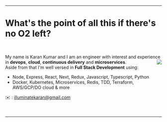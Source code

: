 <hr />
<h1> What's the point of all this if there's no O2 left? </h1>
<br />
<p align="left">
 
 My name is Karan Kumar and I am an engineer with interest and experience <br /> in <strong>devops</strong>, <strong>cloud</strong>, <strong>continuous delivery</strong> and <strong>microservices</strong>. <img align="right" src="https://media.tenor.com/images/c996ba98b37318a45c5f5f2c40ad331f/tenor.gif"/>
 <br/> 
Aside from that I'm well versed in <strong>Full Stack Development</strong> using:</p> 

- Node, Express, React, Next, Redux, Javascript, Typescript, Python
- Docker, Kubernetes, Microservices, Redis, TDD, Terraform, AWS/GCP/DO cloud & more

✉️ : illuminatekaran@gmail.com
<br />
<br />
<br />
<hr />
